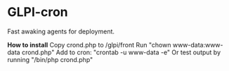 # GLPI-cron
Fast awaking agents for deployment.

**How to install**
Copy crond.php to /glpi/front
Run "chown www-data:www-data crond.php"
Add to cron: "crontab -u www-data -e"
Or test output by running "/bin/php crond.php"
